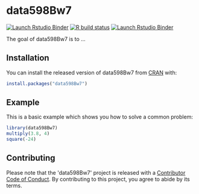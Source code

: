 
# data598Bw7

<!-- badges: start -->
[![Launch Rstudio Binder](http://mybinder.org/badge_logo.svg)](https://mybinder.org/v2/gh/mabelli/data598B-week7/master?urlpath=rstudio)
[![R build status](https://github.com/mabelli/data598Bw7/workflows/R-CMD-check/badge.svg)](https://github.com/mabelli/data598Bw7/actions)
[![Launch Rstudio Binder](http://mybinder.org/badge_logo.svg)](https://mybinder.org/v2/gh/mabelli/data598Bw7/master?urlpath=rstudio)
<!-- badges: end -->

The goal of data598Bw7 is to ...

## Installation

You can install the released version of data598Bw7 from [CRAN](https://CRAN.R-project.org) with:

``` r
install.packages("data598Bw7")
```

## Example

This is a basic example which shows you how to solve a common problem:

``` r
library(data598Bw7)
multiply(3.8, 4)
square(-24)
```

## Contributing
Please note that the 'data598Bw7' project is released with a
[Contributor Code of Conduct](CODE_OF_CONDUCT.md).
By contributing to this project, you agree to abide by its terms.


